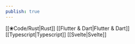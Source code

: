```yaml
---
publish: true
---
```


[[❀Code/Rust|Rust]]
[[Flutter & Dart|Flutter & Dart]]
[[Typescript|Typescript]]
[[Svelte|Svelte]]
